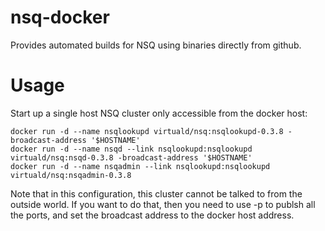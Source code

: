 nsq-docker
==========

Provides automated builds for NSQ using binaries directly from github.


Usage
=====

Start up a single host NSQ cluster only accessible from the docker host:

    docker run -d --name nsqlookupd virtuald/nsq:nsqlookupd-0.3.8 -broadcast-address '$HOSTNAME'
    docker run -d --name nsqd --link nsqlookupd:nsqlookupd virtuald/nsq:nsqd-0.3.8 -broadcast-address '$HOSTNAME'
    docker run -d --name nsqadmin --link nsqlookupd:nsqlookupd virtuald/nsq:nsqadmin-0.3.8

Note that in this configuration, this cluster cannot be talked to from the
outside world. If you want to do that, then you need to use -p to publsh all
the ports, and set the broadcast address to the docker host address.

